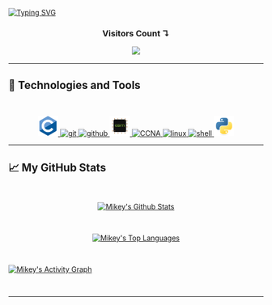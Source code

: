 
[![Typing SVG](https://readme-typing-svg.herokuapp.com?font=IBM+Plex+Mono&color=%23C4B9F8&size=35&center=true&multiline=true&width=1000&height=150&lines=Hey+there🤞%2C+I+am+Mikey;Hacker+.+Developer+.+Learner)](https://git.io/typing-svg)

<div align='center'>

### Visitors Count &#x21B4;

  <img src="https://profile-counter.glitch.me/hackitmikey/count.svg" />
</div>

---

## 💼 Technologies and Tools

<br/>
<p align="center">
     <a href="https://www.cprogramming.com/" target="_blank"> <img src="https://raw.githubusercontent.com/devicons/devicon/master/icons/c/c-original.svg" alt="c" width="40" height="40"/> </a> <a href="https://www.w3schools.com/git/" target="_blank"> <img src="https://raw.githubusercontent.com/gilbarbara/logos/master/logos/git-icon.svg" alt="git" width="40" height="40"/> </a> 
     <a href="https://www.github.com/" target="_blank"> <img src="https://cdn.iconscout.com/icon/free/png-256/github-159-721954.png" alt="github" width="40" height="40"/> </a> 
     <a href="https://en.wikipedia.org/wiki/Assembly_language" target="_blank"> <img src="https://raw.githubusercontent.com/github/explore/e495457f5ff28c343f9e422f8e3cf80fd3e80890/topics/assembly/assembly.png" alt="assembly" width="40" height="40"/> </a> 
     <a href="https://www.cisco.com/c/en/us/training-events/training-certifications/certifications/associate/ccna.html" target="_blank"> <img src="https://cdn.iconscout.com/icon/free/png-256/cisco-1863556-1579764.png" alt="CCNA" width="40" height="40"/> </a>
      <a href="https://www.linux.org/" target="_blank"> <img src="https://cdn.iconscout.com/icon/free/png-256/linux-3628892-3030032.png" alt="linux" width="40" height="40"/> 
      </a> <a href="https://www.shellscript.sh/" target="_blank"> <img src="https://raw.githubusercontent.com/odb/official-bash-logo/master/assets/Logos/Icons/SVG/128x128.svg" alt="shell" width="40" height="40"/> </a> 
      <a href="https://www.python.org" target="_blank"> <img src="https://raw.githubusercontent.com/devicons/devicon/master/icons/python/python-original.svg" alt="python" width="40" height="40"/> </a> 
</p>

---

## &#x1f4c8; My GitHub Stats
  <br/>
<p align="center"><a href="https://github.com/hackitmikey/github-readme-stats"><img src="https://github-readme-stats.vercel.app/api?username=hackitmikey&amp;show_icons=true&amp;count_private=true&amp;theme=react&amp;hide_border=true&amp;bg_color=0D1117" alt="Mikey's Github Stats" /></a></p>

<br/>


<p align="center">
    <a href="https://github.com/hackitmikey/github-readme-stats"><img alt="Mikey's Top Languages" src="https://github-readme-stats.vercel.app/api/top-langs/?username=hackitmikey&langs_count=8&count_private=true&layout=compact&theme=react&hide_border=true&bg_color=0D1117" /></a>
</p>

<br/>

<a href="https://github.com/hackitmikey/github-readme-activity-graph"><img alt="Mikey's Activity Graph" src="https://activity-graph.herokuapp.com/graph?username=hackitmikey&bg_color=0D1117&color=5BCDEC&line=5BCDEC&point=FFFFFF&hide_border=true" /></a>

<br/>

<hr>

<!-- https://github-readme-stats.vercel.app/api/top-langs/?username=hackitmikey&langs_count=8&count_private=true&layout=compact&theme=react&hide_border=true&bg_color=0D1117 -->